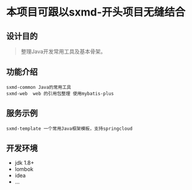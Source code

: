 # 本项目可跟以sxmd-开头项目无缝结合
## 设计目的
> 整理Java开发常用工具及基本骨架。
## 功能介绍
```
sxmd-common Java的常用工具
sxmd-web  web 的引用包整理 使用mybatis-plus

```
## 服务示例
```
sxmd-template 一个常用Java框架模板，支持springcloud

```

## 开发环境

- jdk 1.8+
- lombok
- idea
- ...